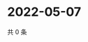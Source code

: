 # 2022-05-07

共 0 条

<!-- BEGIN WEIBO -->
<!-- 最后更新时间 Sat May 07 2022 13:01:04 GMT+0800 (China Standard Time) -->

<!-- END WEIBO -->
